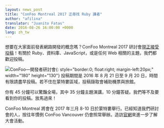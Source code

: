 ```yaml
---
layout: news_post
title: "ConFoo Montreal 2017 正尋找 Ruby 講者"
author: "afilina"
translator: "Juanito Fatas"
date: 2016-08-26 16:00:00 +0000
lang: zh_tw
---
```


想要在大家面前發表網路開發的概念嗎？ConFoo Montreal 2017 研討會[現正接受投稿][1]！有關於 Ruby、資料庫、JavaScript，或是任何 Web 相關的主題，我們都歡迎投稿。

![ConFoo—開發者研討會](https://confoo.ca/images/propaganda/yul2017/en/like.png){: style="border:0; float:right; margin-left:20px;" width="180" height="130"}
投稿期間是 2016 年 8 月 21 日至 9 月 20 日，時間有限請盡早投稿。若不住在蒙特婁區域，投稿錄取會補助機票與旅館。

你有 45 分鐘可以驚豔全場，其中 35 分鐘主題演講，10 分鐘答疑。我們等不及要看到你的投稿。放馬過來！

ConFoo Montreal 將會在 2017 年三月 8-10 日於蒙特婁舉行。已經知道我們研討會的人，按往年慣例 ConFoo Vancouver 仍會照常舉辦。造訪[官網][2]來進一步了解大會活動。

[1]: https://confoo.ca/en/yul2017/call-for-papers
[2]: https://confoo.ca/en
